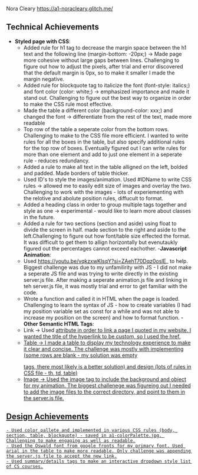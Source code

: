 Nora Cleary
https://a1-noracleary.glitch.me/

## Technical Achievements
- **Styled page with CSS**:
    - Added rule for h1 tag to decrease the margin space between the h1 text and the following line (margin-bottom: -20px;) -> Made page more cohesive without large gaps between lines. Challenging to figure out how to adjust the pixels, after trial and error discovered that the default margin is 0px, so to make it smaller I made the margin negative.
    - Added rule for blockquote tag to italicize the font (font-style: italics;) and font color (color: white;) -> emphasized importance and made it stand out. Challenging to figure out the best way to organize in order to make the CSS rule most effective. 
    - Made the table a different color (background-color: xxx;) and changed the font -> differentiate from the rest of the text, made more readable
    - Top row of the table a seperate color from the bottom rows. Challenging to make to the CSS file more efficient. I wanted to write rules for all the boxes in the table, but also specify additional rules for the top row of boxes. Eventually figured out I can write rules for more than one element and add to just one element in a seperate rule - reduces redundancy.
    - Added a rule to make all text in the table alligned on the left, bolded and padded. Made borders of table thicker.
    - Used ID's to style the images/animation. Used #IDName to write CSS rules -> allowed me to easily edit size of images and overlay the two. Challenging to work with the images - lots of experiementing with the relotive and abolute position rules, diffucult to format.
    - Added a heading class in order to group multiple tags together and style as one -> experimental - would like to learn more about classes in the future.
    - Added a rule for two sections (section and aside) using float to divide the screen in half. made section to the right and aside to the left.Challenging to figure out how font/table size effected the format. It was difficult to get them to allign horizontally but evenutaukly figured out the percentages cannot exceed eachother.
-**Javascript Animation**:
    - Used https://youtu.be/vqkzxwKlsqY?si=ZAehT70Dqz0oslE_ to help. Biggest challenge was due to my unfamilirity with JS - I did not make a seperate JS file and was trying to write directly in the existing server.js file. After making a seperate animation.js file and linking in teh server.js file, it was mostly trial and error to get familiar with the code.
    - Wrote a function and called it in HTML when the page is loaded. Challenging to learn the syntax of JS - how to create variables (I had my position variable set as const for a while and was not able to increase my position on the screen) and how to format function.
-**Other Semantic HTML Tags**:
    - Link -> Used <a href> attribute in order to link a page I quoted in my website. I wanted the title of the hyperlink to be custom, so I used the href. 
    - Table -> I made a table to display my technology experience to make it clear and concise. The challenge was mostly with implementing (some rows are blank - my solution was empty <p></p> tags, there most likely is a better solution) and design (lots of rules in CSS file - th, td, table)
    - Image -> Used the image tag to include the background and object for my animation. The biggest challenege was figureing out I needed to add the image files to the correct directory, and point to them in the server.js file.

## Design Achievements
    - Used color pallete and implemented in various CSS rules (body, section, table, blockquote) - saved in a1-colorPalette.jpg. Challenging to make engaging as well as readable.
    - Used the Oswald font from google fronts for my primary font. Used arial in the table to make more readable. Only challenge was appending the server.js file to accept the new link.
    - Used summary/details tags to make an interactive dropdown style list of CS courses.
